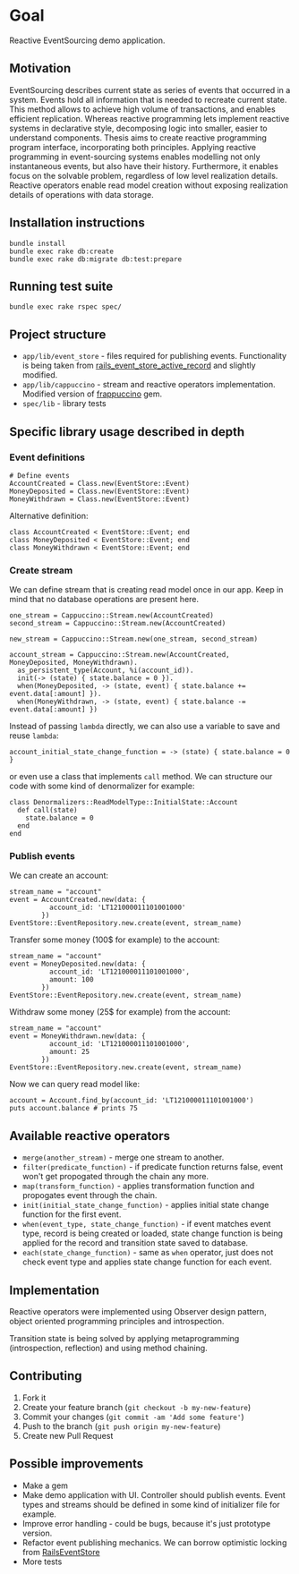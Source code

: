 # Goal

Reactive EventSourcing demo application.

## Motivation

EventSourcing describes current state as series of events that occurred in a system. Events hold all information that is needed to recreate current state. This method allows to achieve high volume of transactions, and enables efficient replication. Whereas reactive programming lets implement reactive systems in declarative style, decomposing logic into smaller, easier to understand components. Thesis aims to create reactive programming program interface, incorporating both principles. Applying reactive programming in event-sourcing systems enables modelling not only instantaneous events, but also have their history. Furthermore, it enables focus on the solvable problem, regardless of low level realization details. Reactive operators enable read model creation without exposing realization details of operations with data storage.

## Installation instructions

```
bundle install
bundle exec rake db:create
bundle exec rake db:migrate db:test:prepare
```

## Running test suite

```
bundle exec rake rspec spec/
```

## Project structure

* `app/lib/event_store` - files required for publishing events. Functionality is being taken from [rails_event_store_active_record](https://github.com/arkency/rails_event_store_active_record/blob/fc229f614aec7ff41f813f7c07adb249d16aa220/lib/rails_event_store_active_record/event_repository.rb) and slightly modified.
* `app/lib/cappuccino` - stream and reactive operators implementation. Modified version of [frappuccino](https://github.com/steveklabnik/frappuccino) gem.
* `spec/lib` - library tests

## Specific library usage described in depth

### Event definitions

```
# Define events
AccountCreated = Class.new(EventStore::Event)
MoneyDeposited = Class.new(EventStore::Event)
MoneyWithdrawn = Class.new(EventStore::Event)
```

Alternative definition:

```
class AccountCreated < EventStore::Event; end
class MoneyDeposited < EventStore::Event; end
class MoneyWithdrawn < EventStore::Event; end
```

### Create stream

We can define stream that is creating read model once in our app. Keep in mind that no database operations are present here.

```
one_stream = Cappuccino::Stream.new(AccountCreated)
second_stream = Cappuccino::Stream.new(AccountCreated)

new_stream = Cappuccino::Stream.new(one_stream, second_stream)

account_stream = Cappuccino::Stream.new(AccountCreated, MoneyDeposited, MoneyWithdrawn).
  as_persistent_type(Account, %i(account_id)).
  init(-> (state) { state.balance = 0 }).
  when(MoneyDeposited, -> (state, event) { state.balance += event.data[:amount] }).
  when(MoneyWithdrawn, -> (state, event) { state.balance -= event.data[:amount] })
```

Instead of passing `lambda` directly, we can also use a variable to save and reuse `lambda`:

```
account_initial_state_change_function = -> (state) { state.balance = 0 }
```

or even use a class that implements `call` method. We can structure our code with some kind of denormalizer for example:

```
class Denormalizers::ReadModelType::InitialState::Account
  def call(state)
    state.balance = 0
  end
end
```

### Publish events

We can create an account:

```
stream_name = "account"
event = AccountCreated.new(data: {
          account_id: 'LT121000011101001000'
        })
EventStore::EventRepository.new.create(event, stream_name)
```

Transfer some money (100$ for example) to the account:

```
stream_name = "account"
event = MoneyDeposited.new(data: {
          account_id: 'LT121000011101001000',
          amount: 100
        })
EventStore::EventRepository.new.create(event, stream_name)
```

Withdraw some money (25$ for example) from the account:

```
stream_name = "account"
event = MoneyWithdrawn.new(data: {
          account_id: 'LT121000011101001000',
          amount: 25
        })
EventStore::EventRepository.new.create(event, stream_name)
```

Now we can query read model like:

```
account = Account.find_by(account_id: 'LT121000011101001000')
puts account.balance # prints 75
```

## Available reactive operators

* `merge(another_stream)` - merge one stream to another.
* `filter(predicate_function)` - if predicate function returns false, event won't get propogated through the chain any more.
* `map(transform_function)` - applies transformation function and propogates event through the chain.
* `init(initial_state_change_function)` - applies initial state change function for the first event.
* `when(event_type, state_change_function)` - if event matches event type, record is being created or loaded, state change function is being applied for the record and transition state saved to database.
* `each(state_change_function)` - same as `when` operator, just does not check event type and applies state change function for each event.

## Implementation

Reactive operators were implemented using Observer design pattern, object oriented programming principles and introspection.

Transition state is being solved by applying metaprogramming (introspection, reflection) and using method chaining.

## Contributing

1. Fork it
2. Create your feature branch (`git checkout -b my-new-feature`)
3. Commit your changes (`git commit -am 'Add some feature'`)
4. Push to the branch (`git push origin my-new-feature`)
5. Create new Pull Request

## Possible improvements

* Make a gem
* Make demo application with UI. Controller should publish events. Event types and streams should be defined in some kind of initializer file for example.
* Improve error handling - could be bugs, because it's just prototype version.
* Refactor event publishing mechanics. We can borrow optimistic locking from [RailsEventStore](https://github.com/arkency/rails_event_store)
* More tests
